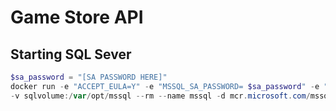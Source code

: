 # Game Store API
<!-- chay lenh docker -->
## Starting SQL Sever
```powershell
$sa_password = "[SA PASSWORD HERE]"
docker run -e "ACCEPT_EULA=Y" -e "MSSQL_SA_PASSWORD= $sa_password" -e "MSSQL_PID=Evaluation" -p 1433:1433 
-v sqlvolume:/var/opt/mssql --rm --name mssql -d mcr.microsoft.com/mssql/server:2022-preview-ubuntu-22.04
